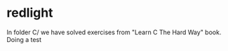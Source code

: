 redlight
========

In folder C/ we have solved exercises from "Learn C The Hard Way" book.
Doing a test
